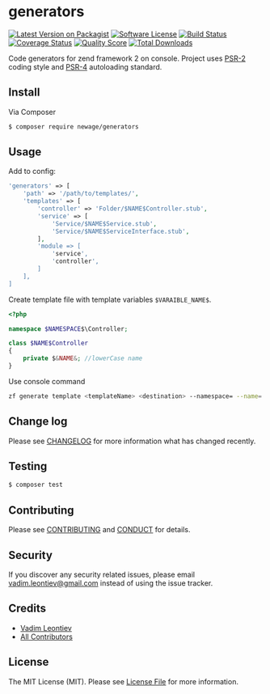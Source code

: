# generators

[![Latest Version on Packagist][ico-version]][link-packagist]
[![Software License][ico-license]](LICENSE.md)
[![Build Status][ico-travis]][link-travis]
[![Coverage Status][ico-scrutinizer]][link-scrutinizer]
[![Quality Score][ico-code-quality]][link-code-quality]
[![Total Downloads][ico-downloads]][link-downloads]

Code generators for zend framework 2 on console.
Project uses [PSR-2](http://www.php-fig.org/psr/psr-2/) coding style and [PSR-4](http://www.php-fig.org/psr/psr-4/) autoloading standard.

## Install

Via Composer

``` bash
$ composer require newage/generators
```

## Usage
Add to config:
``` php
'generators' => [
    'path' => '/path/to/templates/',
    'templates' => [
        'controller' => 'Folder/$NAME$Controller.stub',
        'service' => [
            'Service/$NAME$Service.stub',
            'Service/$NAME$ServiceInterface.stub',
        ],
        'module => [
            'service',
            'controller',
        ]
    ],
]
```
Create template file with template variables `$VARAIBLE_NAME$`.
``` php
<?php

namespace $NAMESPACE$\Controller;

class $NAME$Controller
{
    private $&NAME&; //lowerCase name
}
```

Use console command
``` bash
zf generate template <templateName> <destination> --namespace= --name=
```

## Change log

Please see [CHANGELOG](CHANGELOG.md) for more information what has changed recently.

## Testing

``` bash
$ composer test
```

## Contributing

Please see [CONTRIBUTING](CONTRIBUTING.md) and [CONDUCT](CONDUCT.md) for details.

## Security

If you discover any security related issues, please email vadim.leontiev@gmail.com instead of using the issue tracker.

## Credits

- [Vadim Leontiev][link-author]
- [All Contributors][link-contributors]

## License

The MIT License (MIT). Please see [License File](LICENSE.md) for more information.

[ico-version]: https://img.shields.io/packagist/v/newage/generators.svg?style=flat-square
[ico-license]: https://img.shields.io/badge/license-MIT-brightgreen.svg?style=flat-square
[ico-travis]: https://img.shields.io/travis/newage/generators/master.svg?style=flat-square
[ico-scrutinizer]: https://img.shields.io/scrutinizer/coverage/g/newage/generators.svg?style=flat-square
[ico-code-quality]: https://img.shields.io/scrutinizer/g/newage/generators.svg?style=flat-square
[ico-downloads]: https://img.shields.io/packagist/dt/newage/generators.svg?style=flat-square

[link-packagist]: https://packagist.org/packages/newage/generators
[link-travis]: https://travis-ci.org/newage/generators
[link-scrutinizer]: https://scrutinizer-ci.com/g/newage/generators/code-structure
[link-code-quality]: https://scrutinizer-ci.com/g/newage/generators
[link-downloads]: https://packagist.org/packages/newage/generators
[link-author]: https://github.com/newage
[link-contributors]: ../../contributors
